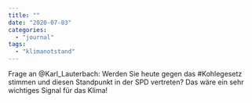 ```yaml
---
title: ""
date: "2020-07-03"
categories: 
  - "journal"
tags: 
  - "klimanotstand"
---
```


Frage an @Karl\_Lauterbach: Werden Sie heute gegen das #Kohlegesetz stimmen und diesen Standpunkt in der SPD vertreten? Das wäre ein sehr wichtiges Signal für das Klima!
